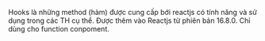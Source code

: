 Hooks là những method (hàm) được cung cấp bới reactjs có tính năng và sử dụng trong các TH cụ thể.
Được thêm vào Reactjs từ phiên bản 16.8.0.
Chỉ dùng cho function conpoment.

